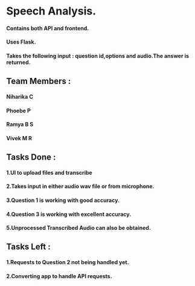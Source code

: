 # Speech Analysis.
#### Contains both API and frontend.
#### Uses Flask.
#### Takes the following input : question id,options and audio.The answer is returned.

## Team Members : 
#### Niharika C
#### Phoebe P
#### Ramya B S 
#### Vivek M R

## Tasks Done : 
#### 1.UI to upload files and transcribe
#### 2.Takes input in either audio wav file or from microphone.
#### 3.Question 1 is working with good accuracy.
#### 4.Question 3 is working with excellent accuracy.
#### 5.Unprocessed Transcribed Audio can also be obtained.

## Tasks Left :
#### 1.Requests to Question 2 not being handled yet.
#### 2.Converting app to handle API requests.
